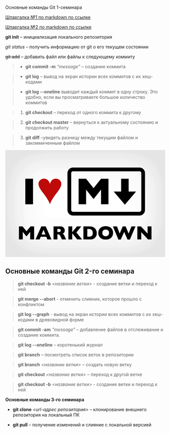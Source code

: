 Основные команды Git 1-семинара

[Шпаргалка №1 по markdown по ссылке](http://konvut.github.io/k50articles/)

[Шпаргалка №2 по markdown по ссылке](https://learn.microsoft.com/ru-ru/contribute/markdown-reference)

**git init** – инициализация локального репозитория

*git status* – получить информацию от git о его текущем состоянии

~~git add~~ – добавить файл или файлы к следующему коммиту

> + **git commit -m** *“message”* – создание коммита

> + **git log** – вывод на экран истории всех коммитов с их хеш-кодами

> + **git log --oneline** выводит каждый коммит в одну строку. Это удобно, если вы просматриваете большое количество коммитов

> 1. **git checkout** – переход от одного коммита к другому

> 2. **git checkout master** – вернуться к актуальному состоянию и продолжить работу

> 3. **git diff** –увидеть разницу между текущим файлом и закоммиченным файлом

![](1-01.png "текст всплывает при наведении")

## Основные команды Git 2-го семинара

> **git checkout  -b** *<название ветки>* - создание ветки и переход к ней

>**git merge --abort** - отменить слияние, которое прошло с конфликтом

>**git log --graph** - вывод на экран истории всех коммитов с их хеш-кодами в древовидной форме

>**git commit -am** *“message”* – добавление файлов в отслеживание и       создание коммита.

>**git log --oneline** – коротенький журнал

> **git branch** – посмотреть список веток в репозитории

> **git branch** *<название ветки>* – создать новую ветку

> **git checkout** *<название ветки>* – переход к другой ветке

>**git checkout -b** *<название ветки>* - создание ветки и переход к ней

**Основные команды 3-го семинара**

+ **git clone** *<url-адрес репозитория>* – клонирование внешнего репозитория на  локальный ПК

+ **git pull** – получение изменений и слияние с локальной версией






